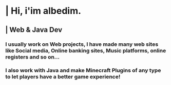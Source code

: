 <h1>| Hi, i'im albedim.</h1>
<h2>| Web & Java Dev</h2>

<h3> I usually work on Web projects, I have made many web sites like Social media, Online banking sites, Music platforms, online registers and so on...</h3>
<h3> I also work with Java and make Minecraft Plugins of any type to let players have a better game experience!</h3>

